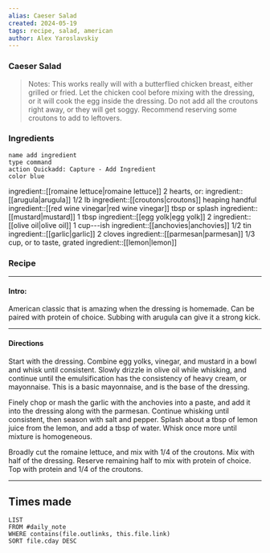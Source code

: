 ```yaml
---
alias: Caeser Salad
created: 2024-05-19
tags: recipe, salad, american
author: Alex Yaroslavskiy
---
```

### Caeser Salad

 >Notes: This works really will with a butterflied chicken breast, either grilled or fried. Let the chicken cool before mixing with the dressing, or it will cook the egg inside the dressing. 
 >Do not add all the croutons right away, or they will get soggy. Recommend reserving some croutons to add to leftovers.
 
### Ingredients 
```button
name add ingredient
type command
action Quickadd: Capture - Add Ingredient
color blue
```
ingredient::[[romaine lettuce|romaine lettuce]] 2 hearts, or:
ingredient::[[arugula|arugula]] 1/2 lb
ingredient::[[croutons|croutons]] heaping handful
ingredient::[[red wine vinegar|red wine vinegar]] tbsp or splash
ingredient::[[mustard|mustard]] 1 tbsp
ingredient::[[egg yolk|egg yolk]] 2
ingredient::[[olive oil|olive oil]] 1 cup---ish
ingredient::[[anchovies|anchovies]] 1/2 tin
ingredient::[[garlic|garlic]] 2 cloves
ingredient::[[parmesan|parmesan]] 1/3 cup, or to taste, grated
ingredient::[[lemon|lemon]] 
### Recipe
---
#### Intro:
American classic that is amazing when the dressing is homemade. Can be paired with protein of choice. Subbing with arugula can give it a strong kick.

---
#### Directions
Start with the dressing. Combine egg yolks, vinegar, and mustard in a bowl and whisk until consistent. Slowly drizzle in olive oil while whisking, and continue until the emulsification has the consistency of heavy cream, or mayonnaise. This is a basic mayonnaise, and is the base of the dressing.

Finely chop or mash the garlic with the anchovies into a paste, and add it into the dressing along with the parmesan. Continue whisking until consistent, then season with salt and pepper. Splash about a tbsp of lemon juice from the lemon, and add a tbsp of water. Whisk once more until mixture is homogeneous. 

Broadly cut the romaine lettuce, and mix with 1/4 of the croutons. Mix with half of the dressing. Reserve remaining half to mix with protein of choice. Top with protein and 1/4 of the croutons. 

---
## Times made
```dataview
LIST
FROM #daily_note 
WHERE contains(file.outlinks, this.file.link)
SORT file.cday DESC
```